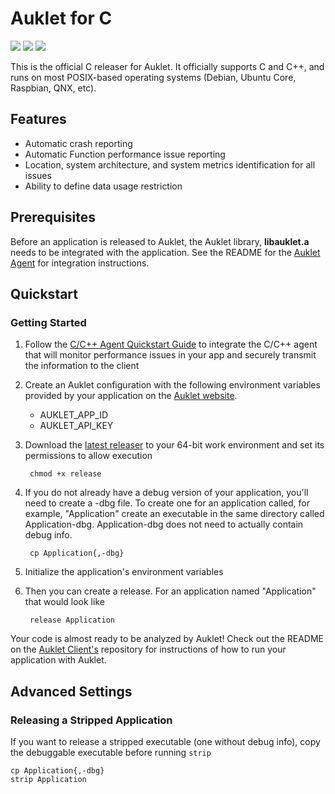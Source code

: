 # Auklet for C

<a href="https://www.apache.org/licenses/LICENSE-2.0" alt="Apache page link -- Apache 2.0 License"><img src="https://img.shields.io/pypi/l/auklet.svg" /></a>
<a href="https://codeclimate.com/repos/5a96cefc514d3a60340008cb/maintainability"><img src="https://api.codeclimate.com/v1/badges/fdcc057ce9f2d33d7ade/maintainability" /></a>
<a href="https://codeclimate.com/repos/5a96cefc514d3a60340008cb/test_coverage"><img src="https://api.codeclimate.com/v1/badges/fdcc057ce9f2d33d7ade/test_coverage" /></a>

This is the official C releaser for Auklet. It officially supports C
and C++, and runs on most POSIX-based operating systems (Debian, 
Ubuntu Core, Raspbian, QNX, etc).

## Features

[auklet_site]: https://app.auklet.io
[auklet_client]: https://github.com/aukletio/Auklet-Client-C
[auklet_agent]: https://github.com/aukletio/Auklet-Agent-C
[mail_auklet]: mailto:hello@auklet.io
[latest_releaser]: https://s3.amazonaws.com/auklet/releaser/latest/auklet-releaser-linux-amd64-latest

- Automatic crash reporting
- Automatic Function performance issue reporting
- Location, system architecture, and system metrics identification for all 
issues
- Ability to define data usage restriction

## Prerequisites

Before an application is released to Auklet, the Auklet library, **libauklet.a** 
needs to be integrated with the application. See the README for the [Auklet 
Agent][auklet_agent] for integration instructions.

## Quickstart

### Getting Started

1. Follow the [C/C++ Agent Quickstart Guide][auklet_agent] to integrate the 
   C/C++ agent that will monitor performance issues in your app and securely 
   transmit the information to the client

1. Create an Auklet configuration with the following environment variables 
provided by your application on the [Auklet website][auklet_site]. 

    - AUKLET_APP_ID
    - AUKLET_API_KEY

1. Download the [latest releaser][latest_releaser] to your 64-bit work 
environment and set its permissions to allow execution
 
        chmod +x release
    
1. If you do not already have a debug version of your application, you'll 
need to create a -dbg file. To create one for an application called, for 
example, "Application" create an executable in the same directory called 
Application-dbg. Application-dbg does not need to actually contain debug info.

        cp Application{,-dbg}
 
1. Initialize the application's environment variables
        
1. Then you can create a release. For an application named "Application" that
 would look like

        release Application
        

Your code is almost ready to be analyzed by Auklet! Check out the README on the 
[Auklet Client's][auklet_client] repository for
 instructions of how to run your application with Auklet. 
 
 ## Advanced Settings
 
 ### Releasing a Stripped Application
 
If you want to release a stripped executable (one without debug info), 
copy the debuggable executable before running `strip`

    cp Application{,-dbg}
    strip Application